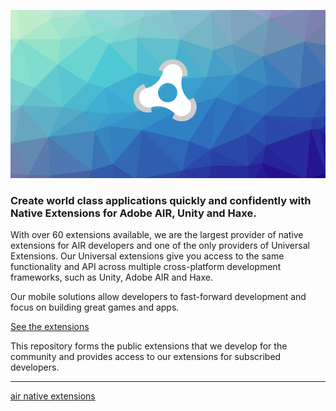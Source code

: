 
[![](profile/images/header.png)](https://airnativeextensions.com)

### Create world class applications quickly and confidently with Native Extensions for Adobe AIR, Unity and Haxe.

With over 60 extensions available, we are the largest provider of native extensions for AIR developers and one of the only providers of Universal Extensions. Our Universal extensions give you access to the same functionality and API across multiple cross-platform development frameworks, such as Unity, Adobe AIR and Haxe.

Our mobile solutions allow developers to fast-forward development and focus on building great games and apps.

[See the extensions](https://airnativeextensions.com/)


This repository forms the public extensions that we develop for the community and provides access to our extensions for subscribed developers.

---

[air native extensions](https://airnativeextensions.com)
